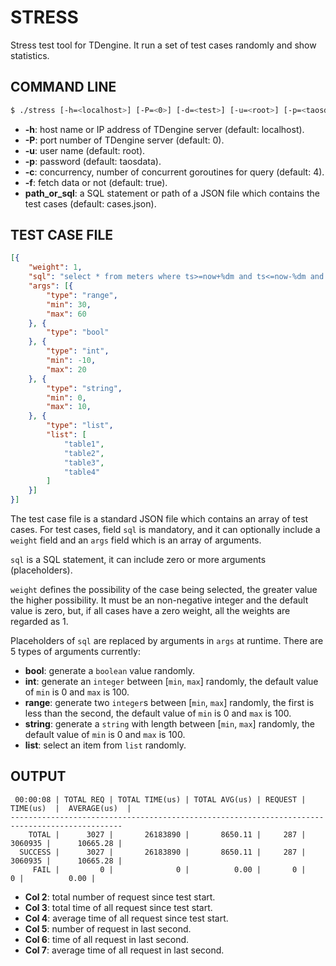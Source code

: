# STRESS

Stress test tool for TDengine. It run a set of test cases randomly and show statistics.

## COMMAND LINE

``` bash
$ ./stress [-h=<localhost>] [-P=<0>] [-d=<test>] [-u=<root>] [-p=<taosdata>] [-c=<4>] [-f=<true>] [path_or_sql]
```

* **-h**: host name or IP address of TDengine server (default: localhost).
* **-P**: port number of TDengine server (default: 0).
* **-u**: user name (default: root).
* **-p**: password (default: taosdata).
* **-c**: concurrency, number of concurrent goroutines for query (default: 4).
* **-f**: fetch data or not (default: true).
* **path_or_sql**: a SQL statement or path of a JSON file which contains the test cases (default: cases.json).

## TEST CASE FILE

```json
[{
    "weight": 1,
    "sql": "select * from meters where ts>=now+%dm and ts<=now-%dm and c1=%v and c2=%d and c3='%s' and tbname='%s'",
    "args": [{
        "type": "range",
        "min": 30,
        "max": 60
    }, {
        "type": "bool"
    }, {
        "type": "int",
        "min": -10,
        "max": 20
    }, {
        "type": "string",
        "min": 0,
        "max": 10,
    }, {
        "type": "list",
        "list": [
            "table1",
            "table2",
            "table3",
            "table4"
        ]
    }]
}]
```

The test case file is a standard JSON file which contains an array of test cases. For test cases, field `sql` is mandatory, and it can optionally include a `weight` field and an `args` field which is an array of arguments.

`sql` is a SQL statement, it can include zero or more arguments (placeholders).

`weight` defines the possibility of the case being selected, the greater value the higher possibility. It must be an non-negative integer and the default value is zero, but, if all cases have a zero weight, all the weights are regarded as 1. 

Placeholders of `sql` are replaced by arguments in `args` at runtime. There are 5 types of arguments currently:

* **bool**: generate a `boolean` value randomly.
* **int**: generate an `integer` between [`min`, `max`] randomly, the default value of `min` is 0 and `max` is 100.
* **range**: generate two `integer`s between [`min`, `max`] randomly, the first is less than the second, the default value of `min` is 0 and `max` is 100.
* **string**: generate a `string` with length between [`min`, `max`] randomly, the default value of `min` is 0 and `max` is 100.
* **list**: select an item from `list` randomly.

## OUTPUT

```
 00:00:08 | TOTAL REQ | TOTAL TIME(us) | TOTAL AVG(us) | REQUEST |  TIME(us)  |  AVERAGE(us)  |
-----------------------------------------------------------------------------------------------
    TOTAL |      3027 |       26183890 |       8650.11 |     287 |    3060935 |      10665.28 |
  SUCCESS |      3027 |       26183890 |       8650.11 |     287 |    3060935 |      10665.28 |
     FAIL |         0 |              0 |          0.00 |       0 |          0 |          0.00 |
```

* **Col 2**: total number of request since test start.
* **Col 3**: total time of all request since test start.
* **Col 4**: average time of all request since test start.
* **Col 5**: number of request in last second.
* **Col 6**: time of all request in last second.
* **Col 7**: average time of all request in last second.
